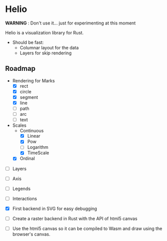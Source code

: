 # Helio

**WARNING** : Don't use it... just for experimenting at this moment

Helio is a visualization library for Rust. 

- Should be fast:
    - Columnar layout for the data
    - Layers for skip rendering

## Roadmap

- Rendering for Marks
    - [x] rect
    - [x] circle
    - [x] segment
    - [x] line
    - [ ] path
    - [ ] arc
    - [ ] text
- Scales
    - Continuous
        - [x] Linear
        - [x] Pow
        - [ ] Logarithm
        - [x] TimeScale
    - [x] Ordinal
- [ ] Layers
- [ ] Axis
- [ ] Legends
- [ ] Interactions

- [x] First backend in SVG for easy debugging
- [ ] Create a raster backend in Rust with the API of html5 canvas
- [ ] Use the html5 canvas so it can be compiled to Wasm and draw using the browser's canvas.